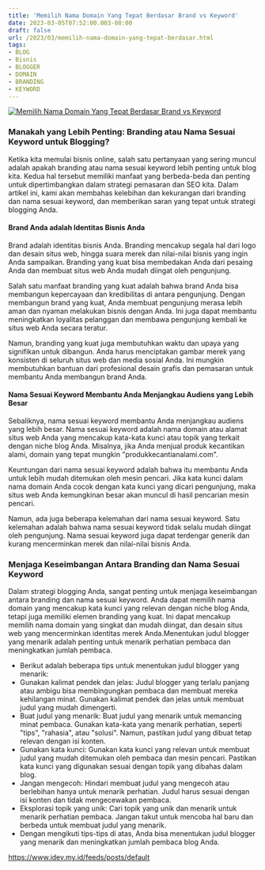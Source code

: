```yaml
---
title: 'Memilih Nama Domain Yang Tepat Berdasar Brand vs Keyword'
date: 2023-03-05T07:52:00.003-08:00
draft: false
url: /2023/03/memilih-nama-domain-yang-tepat-berdasar.html
tags: 
- BLOG
- Bisnis
- BLOGGER
- DOMAIN
- BRANDING
- KEYWORD
---
```


[![Memilih Nama Domain Yang Tepat Berdasar Brand vs Keyword](https://blogger.googleusercontent.com/img/b/R29vZ2xl/AVvXsEhhy02S5JO0-CkxG2nWtaMEnk27qsvkAudKsH8uRJbAa2BSJFxsg_mPdHscq2wIXiVOOIqgFbzVr9eeOsYKC6vNoQ57VML-07hY13iHB-SRBvtAXnAvqwDuvo8HVhFX8oB5fUTchE9M3yhE2UqCeSqSPdgAlWLEDPSYq3S1TdF93EJug6marn945_YDMw/w640-h336/Memilih%20Nama%20Domain%20Yang%20Tepat%20Berdasar%20Brand%20vs%20Keyword.webp)](https://blogger.googleusercontent.com/img/b/R29vZ2xl/AVvXsEhhy02S5JO0-CkxG2nWtaMEnk27qsvkAudKsH8uRJbAa2BSJFxsg_mPdHscq2wIXiVOOIqgFbzVr9eeOsYKC6vNoQ57VML-07hY13iHB-SRBvtAXnAvqwDuvo8HVhFX8oB5fUTchE9M3yhE2UqCeSqSPdgAlWLEDPSYq3S1TdF93EJug6marn945_YDMw/s1200/Memilih%20Nama%20Domain%20Yang%20Tepat%20Berdasar%20Brand%20vs%20Keyword.webp)

  

### Manakah yang Lebih Penting: Branding atau Nama Sesuai Keyword untuk Blogging?

Ketika kita memulai bisnis online, salah satu pertanyaan yang sering muncul adalah apakah branding atau nama sesuai keyword lebih penting untuk blog kita. Kedua hal tersebut memiliki manfaat yang berbeda-beda dan penting untuk dipertimbangkan dalam strategi pemasaran dan SEO kita. Dalam artikel ini, kami akan membahas kelebihan dan kekurangan dari branding dan nama sesuai keyword, dan memberikan saran yang tepat untuk strategi blogging Anda.

#### Brand Anda adalah Identitas Bisnis Anda

Brand adalah identitas bisnis Anda. Branding mencakup segala hal dari logo dan desain situs web, hingga suara merek dan nilai-nilai bisnis yang ingin Anda sampaikan. Branding yang kuat bisa membedakan Anda dari pesaing Anda dan membuat situs web Anda mudah diingat oleh pengunjung.

  

Salah satu manfaat branding yang kuat adalah bahwa brand Anda bisa membangun kepercayaan dan kredibilitas di antara pengunjung. Dengan membangun brand yang kuat, Anda membuat pengunjung merasa lebih aman dan nyaman melakukan bisnis dengan Anda. Ini juga dapat membantu meningkatkan loyalitas pelanggan dan membawa pengunjung kembali ke situs web Anda secara teratur.

  

Namun, branding yang kuat juga membutuhkan waktu dan upaya yang signifikan untuk dibangun. Anda harus menciptakan gambar merek yang konsisten di seluruh situs web dan media sosial Anda. Ini mungkin membutuhkan bantuan dari profesional desain grafis dan pemasaran untuk membantu Anda membangun brand Anda.

  

#### Nama Sesuai Keyword Membantu Anda Menjangkau Audiens yang Lebih Besar

Sebaliknya, nama sesuai keyword membantu Anda menjangkau audiens yang lebih besar. Nama sesuai keyword adalah nama domain atau alamat situs web Anda yang mencakup kata-kata kunci atau topik yang terkait dengan niche blog Anda. Misalnya, jika Anda menjual produk kecantikan alami, domain yang tepat mungkin "produkkecantianalami.com".

Keuntungan dari nama sesuai keyword adalah bahwa itu membantu Anda untuk lebih mudah ditemukan oleh mesin pencari. Jika kata kunci dalam nama domain Anda cocok dengan kata kunci yang dicari pengunjung, maka situs web Anda kemungkinan besar akan muncul di hasil pencarian mesin pencari.

Namun, ada juga beberapa kelemahan dari nama sesuai keyword. Satu kelemahan adalah bahwa nama sesuai keyword tidak selalu mudah diingat oleh pengunjung. Nama sesuai keyword juga dapat terdengar generik dan kurang mencerminkan merek dan nilai-nilai bisnis Anda.

  

### Menjaga Keseimbangan Antara Branding dan Nama Sesuai Keyword

Dalam strategi blogging Anda, sangat penting untuk menjaga keseimbangan antara branding dan nama sesuai keyword. Anda dapat memilih nama domain yang mencakup kata kunci yang relevan dengan niche blog Anda, tetapi juga memiliki elemen branding yang kuat. Ini dapat mencakup memilih nama domain yang singkat dan mudah diingat, dan desain situs web yang mencerminkan identitas merek Anda.Menentukan judul blogger yang menarik adalah penting untuk menarik perhatian pembaca dan meningkatkan jumlah pembaca.

*   Berikut adalah beberapa tips untuk menentukan judul blogger yang menarik:
*   Gunakan kalimat pendek dan jelas: Judul blogger yang terlalu panjang atau ambigu bisa membingungkan pembaca dan membuat mereka kehilangan minat. Gunakan kalimat pendek dan jelas untuk membuat judul yang mudah dimengerti.
*   Buat judul yang menarik: Buat judul yang menarik untuk memancing minat pembaca. Gunakan kata-kata yang menarik perhatian, seperti "tips", "rahasia", atau "solusi". Namun, pastikan judul yang dibuat tetap relevan dengan isi konten.
*   Gunakan kata kunci: Gunakan kata kunci yang relevan untuk membuat judul yang mudah ditemukan oleh pembaca dan mesin pencari. Pastikan kata kunci yang digunakan sesuai dengan topik yang dibahas dalam blog.
*   Jangan mengecoh: Hindari membuat judul yang mengecoh atau berlebihan hanya untuk menarik perhatian. Judul harus sesuai dengan isi konten dan tidak mengecewakan pembaca.
*   Eksplorasi topik yang unik: Cari topik yang unik dan menarik untuk menarik perhatian pembaca. Jangan takut untuk mencoba hal baru dan berbeda untuk membuat judul yang menarik.
*   Dengan mengikuti tips-tips di atas, Anda bisa menentukan judul blogger yang menarik dan meningkatkan jumlah pembaca blog Anda.

  

  

https://www.idev.my.id/feeds/posts/default